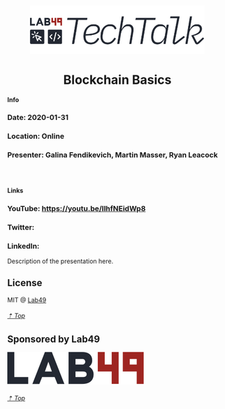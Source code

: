 <h3>&nbsp;</h3>
<p align="center">
  <img src=".github/tech-talk-logo.png" width="400">
</p>

<h1 align=center>Blockchain Basics</h1>

#### Info
### Date: 2020-01-31
### Location: Online
### Presenter: Galina Fendikevich, Martin Masser, Ryan Leacock

<h3>&nbsp;</h3>

#### Links
### YouTube: https://youtu.be/IlhfNEidWp8
### Twitter:
### LinkedIn:

Description of the presentation here.



## License

MIT @ [Lab49](https://lab49.com)

###### [⇡ Top](#)

## Sponsored by Lab49

<a href="https://lab49.com">
  <img src=".github/logo.svg" />
</a>

###### [⇡ Top](#)
